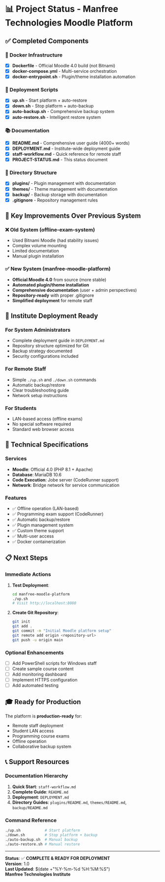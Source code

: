 # 📊 Project Status - Manfree Technologies Moodle Platform

## ✅ Completed Components

### 🐳 Docker Infrastructure
- [x] **Dockerfile** - Official Moodle 4.0 build (not Bitnami)
- [x] **docker-compose.yml** - Multi-service orchestration
- [x] **docker-entrypoint.sh** - Plugin/theme installation automation

### 🚀 Deployment Scripts
- [x] **up.sh** - Start platform + auto-restore
- [x] **down.sh** - Stop platform + auto-backup
- [x] **auto-backup.sh** - Comprehensive backup system
- [x] **auto-restore.sh** - Intelligent restore system

### 📚 Documentation
- [x] **README.md** - Comprehensive user guide (4000+ words)
- [x] **DEPLOYMENT.md** - Institute-wide deployment guide
- [x] **staff-workflow.md** - Quick reference for remote staff
- [x] **PROJECT-STATUS.md** - This status document

### 📁 Directory Structure
- [x] **plugins/** - Plugin management with documentation
- [x] **themes/** - Theme management with documentation  
- [x] **backup/** - Backup storage with documentation
- [x] **.gitignore** - Repository management rules

## 🎯 Key Improvements Over Previous System

### ❌ Old System (offline-exam-system)
- Used Bitnami Moodle (had stability issues)
- Complex volume mounting
- Limited documentation
- Manual plugin installation

### ✅ New System (manfree-moodle-platform)
- **Official Moodle 4.0** from source (more stable)
- **Automated plugin/theme installation**
- **Comprehensive documentation** (user + admin perspectives)
- **Repository-ready** with proper .gitignore
- **Simplified deployment** for remote staff

## 🏢 Institute Deployment Ready

### For System Administrators
- Complete deployment guide in `DEPLOYMENT.md`
- Repository structure optimized for Git
- Backup strategy documented
- Security configurations included

### For Remote Staff
- Simple `./up.sh` and `./down.sh` commands
- Automatic backup/restore
- Clear troubleshooting guide
- Network setup instructions

### For Students
- LAN-based access (offline exams)
- No special software required
- Standard web browser access

## 🔧 Technical Specifications

### Services
- **Moodle**: Official 4.0 (PHP 8.1 + Apache)
- **Database**: MariaDB 10.6
- **Code Execution**: Jobe server (CodeRunner support)
- **Network**: Bridge network for service communication

### Features
- ✅ Offline operation (LAN-based)
- ✅ Programming exam support (CodeRunner)
- ✅ Automatic backup/restore
- ✅ Plugin management system
- ✅ Custom theme support
- ✅ Multi-user access
- ✅ Docker containerization

## 📋 Next Steps

### Immediate Actions
1. **Test Deployment**:
   ```bash
   cd manfree-moodle-platform
   ./up.sh
   # Visit http://localhost:8080
   ```

2. **Create Git Repository**:
   ```bash
   git init
   git add .
   git commit -m "Initial Moodle platform setup"
   git remote add origin <repository-url>
   git push -u origin main
   ```

### Optional Enhancements
- [ ] Add PowerShell scripts for Windows staff
- [ ] Create sample course content
- [ ] Add monitoring dashboard
- [ ] Implement HTTPS configuration
- [ ] Add automated testing

## 🎓 Ready for Production

The platform is **production-ready** for:
- Remote staff deployment
- Student LAN access
- Programming course exams
- Offline operation
- Collaborative backup system

## 📞 Support Resources

### Documentation Hierarchy
1. **Quick Start**: `staff-workflow.md`
2. **Complete Guide**: `README.md`
3. **Deployment**: `DEPLOYMENT.md`
4. **Directory Guides**: `plugins/README.md`, `themes/README.md`, `backup/README.md`

### Command Reference
```bash
./up.sh           # Start platform
./down.sh         # Stop platform + backup
./auto-backup.sh  # Manual backup
./auto-restore.sh # Manual restore
```

---

**Status**: ✅ **COMPLETE & READY FOR DEPLOYMENT**  
**Version**: 1.0  
**Last Updated**: $(date +"%Y-%m-%d %H:%M:%S")  
**Manfree Technologies Institute**